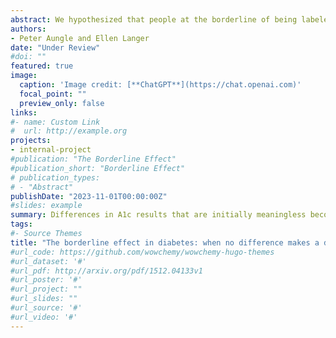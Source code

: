 ```yaml
---
abstract: We hypothesized that people at the borderline of being labeled as “prediabetic” based on A1c blood test results, who initially face equivalent risks of developing diabetes but who are labeled differently, would be more likely to develop diabetes when labeled as “prediabetic.” Study 1 surveyed 260 participants on Amazon Mechanical Turk to test whether risk perception significantly increased when comparing A1c test results that differed by 0.1% and led to different diagnostic labels (5.6% and 5.7%) but did not significantly increase when comparing those that differed by 0.1% but received the same label (5.5%/5.6% and 5.7%/5.8%). Study 2 explored whether labels are associated with different rates of developing diabetes when the initial difference in A1c results suggests equivalent risk. Using data from 8,096 patients, we compared patients whose initial A1c results differed by 0.1% and found those who received results labeled as prediabetic (A1c of 5.7%) were significantly more likely to develop diabetes than patients whose initial results were labeled as normal (5.6%). In contrast, patients whose initial results differed by 0.1% but who received the same “normal” label (5.5% and 5.6%) were equally likely to develop diabetes. These preliminary results suggest that diagnostic labels may become self-fulfilling, especially when the underlying pathology of patients receiving different labels does not meaningfully differ.
authors:
- Peter Aungle and Ellen Langer
date: "Under Review"
#doi: ""
featured: true
image:
  caption: 'Image credit: [**ChatGPT**](https://chat.openai.com)'
  focal_point: ""
  preview_only: false
links:
#- name: Custom Link
#  url: http://example.org
projects:
- internal-project
#publication: "The Borderline Effect"
#publication_short: "Borderline Effect"
# publication_types:
# - "Abstract"
publishDate: "2023-11-01T00:00:00Z"
#slides: example
summary: Differences in A1c results that are initially meaningless become meaningful depending on the diagnostic label.
tags:
#- Source Themes
title: "The borderline effect in diabetes: when no difference makes a difference"
#url_code: https://github.com/wowchemy/wowchemy-hugo-themes
#url_dataset: '#'
#url_pdf: http://arxiv.org/pdf/1512.04133v1
#url_poster: '#'
#url_project: ""
#url_slides: ""
#url_source: '#'
#url_video: '#'
---
```


